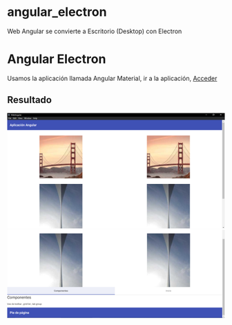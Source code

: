 # angular_electron
Web Angular se convierte a Escritorio (Desktop) con Electron


# Angular Electron


Usamos la aplicación llamada Angular Material, ir a la aplicación, <a href="https://angularmaterialyei.netlify.app/"> Acceder</a>





## Resultado

<img src="IMG/electron1.PNG">

<img src="IMG/electron2.PNG">
